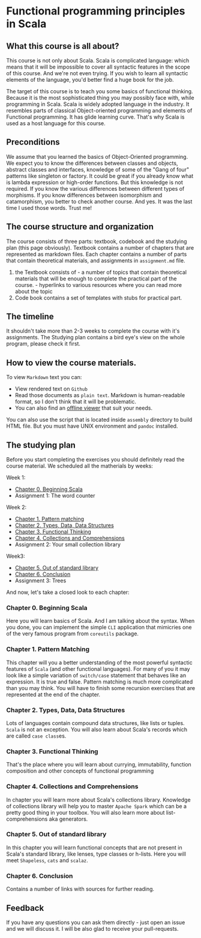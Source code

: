 Functional programming principles in Scala
==========================================

## What this course is all about?
This course is not only about Scala. Scala is complicated language: which means
that it will be impossible to cover all syntactic features in the scope of this
course. And we're not even trying. If you wish to learn all syntactic elements
of the language, you'd better find a huge book for the job.

The target of this course is to teach you some basics of functional thinking. Because it is
the most sophisticated thing you may possibly face with, while programming in Scala.
Scala is widely adopted language in the industry. It resembles parts of classical
Object-oriented programming and elements of Functional programming. It has glide learning curve.
That's why Scala is used as a host language for this course.


## Preconditions
We assume that you learned the basics of Object-Oriented programming. We expect
you to know the differences between classes and objects, abstract classes and
interfaces, knowledge of some of the "Gang of four" patterns like singleton or factory.
It could be great if you already know what is lambda expression or high-order
functions. But this knowledge is not required.
If you know the various differences between different types of morphisms. If you
know differences between isomorphism and catamorphism, you better to check
another course. And yes. It was the last time I used those words. Trust me!


## The course structure and organization
The course consists of three parts: textbook, codebook and the studying plan (this page obviously).
Textbook contains a number of chapters that are represented as markdown files. Each chapter contains a number of parts that contain theoretical materials, and assignments in `assignment.md` file.

  1. the Textbook consists of
    - a number of topics that contain theoretical materials that will be enough
      to complete the practical part of the course.
    - hyperlinks to various resources where you can read more about the topic
  2. Code book contains a set of templates with stubs for practical part.


## The timeline
It shouldn't take more than 2-3 weeks to complete the course with it's assignments.
The Studying plan contains a bird eye's view on the whole program, please check it
first.

## How to view the course materials.
To view `Markdown` text you can:

  - View rendered text on `Github`
  - Read those documents as `plain text`. Markdown is human-readable format, so
    I don't think that it will be problematic.
  - You can also find an [offline viewer][markdown-tools] that suit your needs.

You can also use the script that is located inside `assembly` directory to
build HTML file. But you must have UNIX environment and `pandoc` installed.

## The studying plan
Before you start completing the exercises you should definitely read the course
material. We scheduled all the matherials by weeks:

Week 1:
  - [Chapter 0. Beginning Scala](textbook/en/ch0_beginning_scala)
  - Assignment 1: The word counter

Week 2:
  - [Chapter 1. Pattern matching](textbook/en/ch1_pattern_matching)
  - [Chapter 2. Types, Data, Data Structures](textbook/en/ch2_types_data_datastructures)
  - [Chapter 3. Functional Thinking](textbook/en/ch3_functional_thinking)
  - [Chapter 4. Collections and Comprehensions](textbook/en/ch4_collections_and_forcomps)
  - Assignment 2: Your small collection library

Week3:
  - [Chapter 5. Out of standard library](textbook/en/ch5_out_of_standard_library)
  - [Chapter 6. Conclusion](textbook/en/ch6_conclusion)
  - Assignment 3: Trees

And now, let's take a closed look to each chapter:

### Chapter 0. Beginning Scala
Here you will learn basics of Scala. And I am talking about the syntax. When you
done, you can implement the simple `CLI` application that mimicries one of the
very famous program from `coreutils` package.

### Chapter 1. Pattern Matching
This chapter will you a better understanding of the most powerful syntactic
features of `Scala` (and other functional languages). For many of you it may
look like a simple variation of `switch/case` statement that behaves like an
expression. It is true and false. Pattern matching is much more complicated than
you may think. You will have to finish some recursion exercises that are
represented at the end of the chapter.

### Chapter 2. Types, Data, Data Structures
Lots of languages contain compound data structures, like lists or tuples.
`Scala` is not an exception. You will also learn about Scala's records which
are called `case class`es.

### Chapter 3. Functional Thinking
That's the place where you will learn about currying, immutability, function
composition and other concepts of functional programming

### Chapter 4. Collections and Comprehensions
In chapter you will learn more about Scala's collections library. Knowledge
of collections library will help you to master `Apache Spark` which can be a
pretty good thing in your toolbox. You will also learn more about
list-comprehensions aka generators.

### Chapter 5. Out of standard library
In this chapter you will learn functional concepts that are not present in
Scala's standard library, like lenses, type classes or h-lists.
Here you will meet `Shapeless`, `cats` and `scalaz`.

### Chapter 6. Conclusion
Contains a number of links with sources for further reading.



## Feedback
If you have any questions you can ask them directly - just open an issue and we
will discuss it. I will be also glad to receive your pull-requests.

[markdown-tools]: http://mashable.com/2013/06/24/markdown-tools

